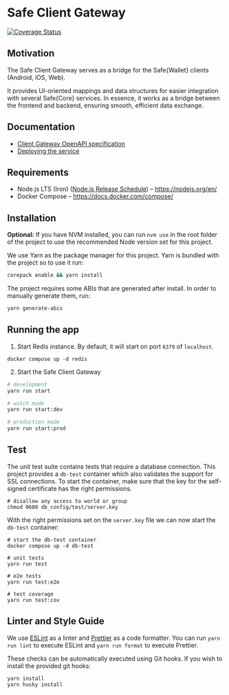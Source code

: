 # Safe Client Gateway

[![Coverage Status](https://coveralls.io/repos/github/safe-global/safe-client-gateway/badge.svg?branch=main)](https://coveralls.io/github/safe-global/safe-client-gateway?branch=main)

## Motivation

The Safe Client Gateway serves as a bridge for the Safe{Wallet} clients (Android, iOS, Web).

It provides UI-oriented mappings and data structures for easier integration with several Safe{Core} services. In essence, it works as a bridge between the frontend and backend, ensuring smooth, efficient data exchange.

## Documentation

- [Client Gateway OpenAPI specification](https://safe-client.safe.global/index.html)
- [Deploying the service](https://github.com/safe-global/safe-infrastructure)

## Requirements

- Node.js LTS (Iron) ([Node.js Release Schedule](https://nodejs.org/en/about/previous-releases)) – https://nodejs.org/en/
- Docker Compose – https://docs.docker.com/compose/

## Installation

**Optional:** If you have NVM installed, you can run `nvm use` in the root folder of the project to use the recommended
Node version set for this project.

We use Yarn as the package manager for this project. Yarn is bundled with the project so to use it run:

```bash
corepack enable && yarn install
```

The project requires some ABIs that are generated after install. In order to manually generate them, run:

```bash
yarn generate-abis
```

## Running the app

1. Start Redis instance. By default, it will start on port `6379` of `localhost`.

```shell
docker compose up -d redis
```

2. Start the Safe Client Gateway

```bash
# development
yarn run start

# watch mode
yarn run start:dev

# production mode
yarn run start:prod
```

## Test

The unit test suite contains tests that require a database connection.
This project provides a `db-test` container which also validates the support for SSL connections.
To start the container, make sure that the key for the self-signed certificate
has the right permissions.

```shell
# disallow any access to world or group
chmod 0600 db_config/test/server.key
```

With the right permissions set on the `server.key` file we can now start the `db-test` container:

```shell
# start the db-test container
docker compose up -d db-test

# unit tests
yarn run test

# e2e tests
yarn run test:e2e

# test coverage
yarn run test:cov
```

## Linter and Style Guide

We use [ESLint](https://eslint.org/) as a linter and [Prettier](https://prettier.io/) as a code formatter.
You can run `yarn run lint` to execute ESLint and `yarn run format` to execute Prettier.

These checks can be automatically executed using Git hooks. If you wish to install the provided git hooks:

```shell
yarn install
yarn husky install
```
